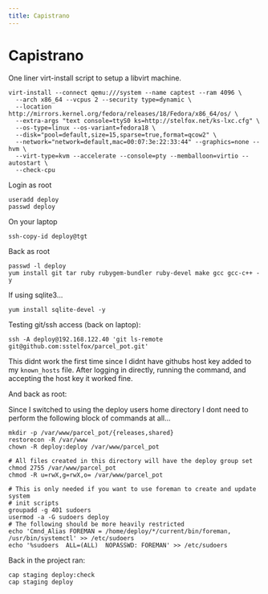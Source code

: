```yaml
---
title: Capistrano
---
```


# Capistrano

One liner virt-install script to setup a libvirt machine.

```
virt-install --connect qemu:///system --name captest --ram 4096 \
  --arch x86_64 --vcpus 2 --security type=dynamic \
  --location http://mirrors.kernel.org/fedora/releases/18/Fedora/x86_64/os/ \
  --extra-args "text console=ttyS0 ks=http://stelfox.net/ks-lxc.cfg" \
  --os-type=linux --os-variant=fedora18 \
  --disk="pool=default,size=15,sparse=true,format=qcow2" \
  --network="network=default,mac=00:07:3e:22:33:44" --graphics=none --hvm \
  --virt-type=kvm --accelerate --console=pty --memballoon=virtio --autostart \
  --check-cpu
```

Login as root

```
useradd deploy
passwd deploy
```

On your laptop

```
ssh-copy-id deploy@tgt
```

Back as root

```
passwd -l deploy
yum install git tar ruby rubygem-bundler ruby-devel make gcc gcc-c++ -y
```

If using sqlite3...

```
yum install sqlite-devel -y
```

Testing git/ssh access (back on laptop):

```
ssh -A deploy@192.168.122.40 'git ls-remote git@github.com:sstelfox/parcel_pot.git'
```

This didnt work the first time since I didnt have githubs host key added to my
`known_hosts` file. After logging in directly, running the command, and
accepting the host key it worked fine.

And back as root:

Since I switched to using the deploy users home directory I dont need to
perform the following block of commands at all...

```
mkdir -p /var/www/parcel_pot/{releases,shared}
restorecon -R /var/www
chown -R deploy:deploy /var/www/parcel_pot

# All files created in this directory will have the deploy group set
chmod 2755 /var/www/parcel_pot
chmod -R u=rwX,g=rwX,o= /var/www/parcel_pot

# This is only needed if you want to use foreman to create and update system
# init scripts
groupadd -g 401 sudoers
usermod -a -G sudoers deploy
# The following should be more heavily restricted
echo 'Cmnd_Alias FOREMAN = /home/deploy/*/current/bin/foreman, /usr/bin/systemctl' >> /etc/sudoers
echo '%sudoers  ALL=(ALL)  NOPASSWD: FOREMAN' >> /etc/sudoers
```

Back in the project ran:

```
cap staging deploy:check
cap staging deploy
```

